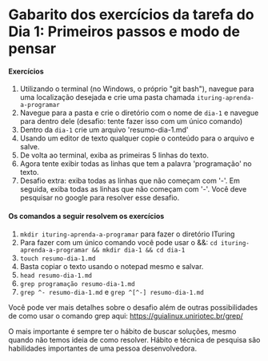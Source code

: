 # Gabarito dos exercícios da tarefa do Dia 1: Primeiros passos e modo de pensar

#### Exercícios

1. Utilizando o terminal (no Windows, o próprio "git bash"), navegue para uma localização desejada e crie uma pasta chamada `ituring-aprenda-a-programar`
2. Navegue para a pasta e crie o diretório com o nome de `dia-1` e navegue para dentro dele (desafio: tente fazer isso com um único comando)
3. Dentro da `dia-1` crie um arquivo 'resumo-dia-1.md'
4. Usando um editor de texto qualquer copie o conteúdo para o arquivo e salve.
5. De volta ao terminal, exiba as primeiras 5 linhas do texto.
6. Agora tente exibir todas as linhas que tem a palavra 'programação' no texto.
7. Desafio extra: exiba todas as linhas que não começam com '-'. Em seguida, exiba todas as linhas que não começam com '-'. Você deve pesquisar no google para resolver esse desafio.
  

#### Os comandos a seguir resolvem os exercícios

1. `mkdir ituring-aprenda-a-programar` para fazer o diretório ITuring
2. Para fazer com um único comando você pode usar o &&: `cd ituring-aprenda-a-programar && mkdir dia-1 && cd dia-1`
3. `touch resumo-dia-1.md`
4. Basta copiar o texto usando o notepad mesmo e salvar.
5. `head resumo-dia-1.md`
6. `grep programação resumo-dia-1.md`
7. `grep ^- resumo-dia-1.md` e `grep ^[^-] resumo-dia-1.md`

Você pode ver mais detalhes sobre o desafio além de outras possibilidades de como usar o comando grep aqui: https://guialinux.uniriotec.br/grep/

O mais importante é sempre ter o hábito de buscar soluções, mesmo quando não temos ideia de como resolver. Hábito e técnica de pesquisa são habilidades
importantes de uma pessoa desenvolvedora.
